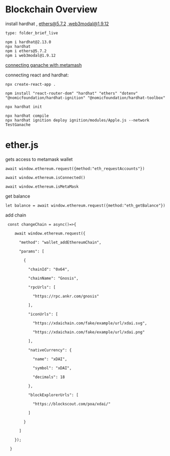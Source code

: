 # Blockchain Overview
install hardhat , ethers@5.7.2 ,web3modal@1.9.12 
```ccard
type: folder_brief_live
```
```
npm i hardhat@2.13.0
npx hardhat
npm i ethers@5.7.2
npm i web3modal@1.9.12
```

[connecting ganache with metamash](https://www.youtube.com/watch?v=3Eo6euUnlVU&ab_channel=Soft.Tomatoes)

connecting react and hardhat:

```
npx create-react-app .
```

```
npm install "react-router-dom" "hardhat" "ethers" "dotenv" "@nomicfoundation/hardhat-ignition" "@nomicfoundation/hardhat-toolbox"
```

```
npx hardhat init
```

```
npx hardhat compile
npx hardhat ignition deploy ignition/modules/Apple.js --network TestGanache
```


# ether.js

gets access to metamask wallet
```
await window.ethereum.request({method:"eth_requestAccounts"})

await window.ethereum.isConnected()

await window.ethereum.isMetaMask
```
get balance
```
let balance = await window.ethereum.request({method:"eth_getBalance"})
```

add chain
```
 const changeChain = async()=>{

    await window.ethereum.request({

      "method": "wallet_addEthereumChain",

      "params": [

        {

          "chainId": "0x64",

          "chainName": "Gnosis",

          "rpcUrls": [

            "https://rpc.ankr.com/gnosis"

          ],

          "iconUrls": [

            "https://xdaichain.com/fake/example/url/xdai.svg",

            "https://xdaichain.com/fake/example/url/xdai.png"

          ],

          "nativeCurrency": {

            "name": "xDAI",

            "symbol": "xDAI",

            "decimals": 18

          },

          "blockExplorerUrls": [

            "https://blockscout.com/poa/xdai/"

          ]

        }

      ]

    });

  }
```